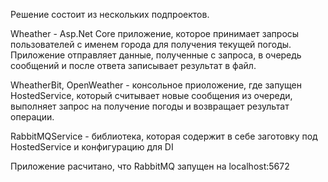 Решение состоит из нескольких подпроектов. 

Wheather - Asp.Net Core приложение, которое принимает запросы пользователей с именем города для получения текущей погоды.
Приложение отправляет данные, полученные с запроса, в очередь сообщений и после ответа записывает результат в файл.

WheatherBit, OpenWeather - консольное приоложение, где запущен HostedService, который считывает новые сообщения из очереди, выполняет запрос на получение погоды и возвращает результат операции.

RabbitMQService - библиотека, которая содержит в себе заготовку под HostedService и конфигурацию для DI

Приложение расчитано, что RabbitMQ запущен на localhost:5672

